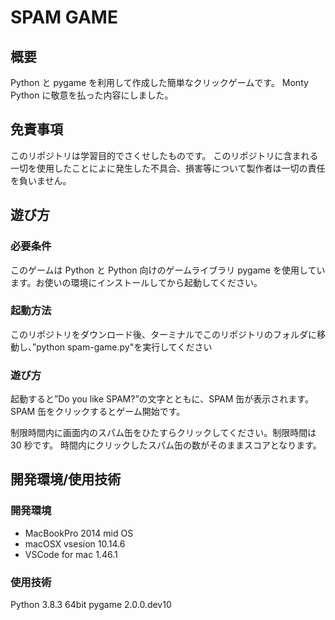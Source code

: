 # SPAM GAME

## 概要

Python と pygame を利用して作成した簡単なクリックゲームです。
Monty Python に敬意を払った内容にしました。

## 免責事項

このリポジトリは学習目的でさくせしたものです。
このリポジトリに含まれる一切を使用したことによに発生した不具合、損害等について製作者は一切の責任を負いません。

## 遊び方

### 必要条件

このゲームは Python と Python 向けのゲームライブラリ pygame を使用しています。お使いの環境にインストールしてから起動してください。

### 起動方法

このリポジトリをダウンロード後、ターミナルでこのリポジトリのフォルダに移動し、”python spam-game.py"を実行してください

### 遊び方

起動すると”Do you like SPAM?”の文字とともに、SPAM 缶が表示されます。SPAM 缶をクリックするとゲーム開始です。

制限時間内に画面内のスパム缶をひたすらクリックしてください。制限時間は 30 秒です。
時間内にクリックしたスパム缶の数がそのままスコアとなります。

## 開発環境/使用技術

### 開発環境

- MacBookPro 2014 mid OS
- macOSX vsesion 10.14.6
- VSCode for mac 1.46.1

### 使用技術

Python 3.8.3 64bit
pygame 2.0.0.dev10
